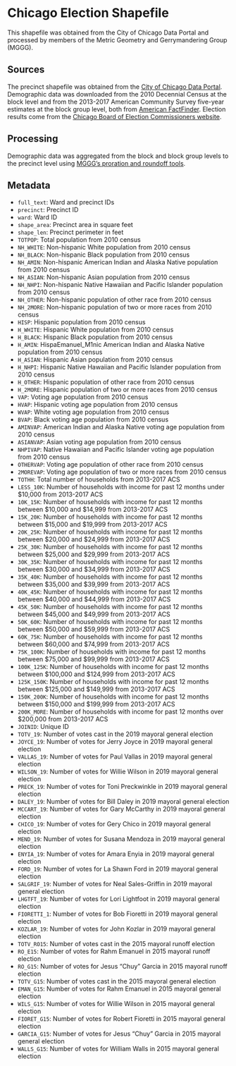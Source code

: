 # Chicago Election Shapefile
This shapefile was obtained from the City of Chicago Data Portal and processed by members of the Metric Geometry and Gerrymandering Group (MGGG). 

## Sources
The precinct shapefile was obtained from the [City of Chicago Data Portal](https://data.cityofchicago.org/Facilities-Geographic-Boundaries/Precincts-current-/uvpq-qeeq). Demographic data was downloaded from the 2010 Decennial Census at the block level and from the 2013-2017 American Community Survey five-year estimates at the block group level, both from [American FactFinder](https://factfinder.census.gov/faces/nav/jsf/pages/index.xhtml). Election results come from the [Chicago Board of Election Commissioners website](https://chicagoelections.com/en/home.html). 

## Processing
Demographic data was aggregated from the block and block group levels to the precinct level using [MGGG’s proration and roundoff tools](https://github.com/mggg/maup).

## Metadata
- `full_text`: Ward and precinct IDs
- `precinct`: Precinct ID
- `ward`: Ward ID
- `shape_area`: Precinct area in square feet
- `shape_len`: Precinct perimeter in feet
- `TOTPOP`: Total population from 2010 census
- `NH_WHITE`: Non-hispanic White population from 2010 census
- `NH_BLACK`: Non-hispanic Black population from 2010 census
- `NH_AMIN`: Non-hispanic American Indian and Alaska Native population from 2010 census
- `NH_ASIAN`: Non-hispanic Asian population from 2010 census
- `NH_NHPI`: Non-hispanic Native Hawaiian and Pacific Islander population from 2010 census
- `NH_OTHER`: Non-hispanic population of other race from 2010 census
- `NH_2MORE`: Non-hispanic population of two or more races from 2010 census
- `HISP`: Hispanic population from 2010 census
- `H_WHITE`: Hispanic White population from 2010 census
- `H_BLACK`: Hispanic Black population from 2010 census
- `H_AMIN`: HispaEmanuel_M1nic American Indian and Alaska Native population from 2010 census
- `H_ASIAN`: Hispanic Asian population from 2010 census
- `H_NHPI`: Hispanic Native Hawaiian and Pacific Islander population from 2010 census
- `H_OTHER`: Hispanic population of other race from 2010 census
- `H_2MORE`: Hispanic population of two or more races from 2010 census
- `VAP`: Voting age population from 2010 census
- `HVAP`: Hispanic voting age population from 2010 census
- `WVAP`: White voting age population from 2010 census
- `BVAP`: Black voting age population from 2010 census
- `AMINVAP`: American Indian and Alaska Native voting age population from 2010 census
- `ASIANVAP`: Asian voting age population from 2010 census
- `NHPIVAP`: Native Hawaiian and Pacific Islander voting age population from 2010 census
- `OTHERVAP`: Voting age population of other race from 2010 census
- `2MOREVAP`: Voting age population of two or more races from 2010 census
- `TOTHH`: Total number of households from 2013-2017 ACS
- `LESS_10K`: Number of households with income for past 12 months under $10,000 from 2013-2017 ACS
- `10K_15K`: Number of households with income for past 12 months between $10,000 and $14,999 from 2013-2017 ACS
- `15K_20K`: Number of households with income for past 12 months between $15,000 and $19,999 from 2013-2017 ACS
- `20K_25K`: Number of households with income for past 12 months between $20,000 and $24,999 from 2013-2017 ACS
- `25K_30K`: Number of households with income for past 12 months between $25,000 and $29,999 from 2013-2017 ACS
- `30K_35K`: Number of households with income for past 12 months between $30,000 and $34,999 from 2013-2017 ACS
- `35K_40K`: Number of households with income for past 12 months between $35,000 and $39,999 from 2013-2017 ACS
- `40K_45K`: Number of households with income for past 12 months between $40,000 and $44,999 from 2013-2017 ACS
- `45K_50K`: Number of households with income for past 12 months between $45,000 and $49,999 from 2013-2017 ACS
- `50K_60K`: Number of households with income for past 12 months between $50,000 and $59,999 from 2013-2017 ACS
- `60K_75K`: Number of households with income for past 12 months between $60,000 and $74,999 from 2013-2017 ACS
- `75K_100K`: Number of households with income for past 12 months between $75,000 and $99,999 from 2013-2017 ACS
- `100K_125K`: Number of households with income for past 12 months between $100,000 and $124,999 from 2013-2017 ACS
- `125K_150K`: Number of households with income for past 12 months between $125,000 and $149,999 from 2013-2017 ACS
- `150K_200K`: Number of households with income for past 12 months between $150,000 and $199,999 from 2013-2017 ACS
- `200K_MORE`: Number of households with income for past 12 months over $200,000 from 2013-2017 ACS
- `JOINID`: Unique ID
- `TOTV_19`: Number of votes cast in the 2019 mayoral general election
- `JOYCE_19`: Number of votes for Jerry Joyce in 2019 mayoral general election
- `VALLAS_19`: Number of votes for Paul Vallas in 2019 mayoral general election
- `WILSON_19`: Number of votes for Willie Wilson in 2019 mayoral general election
- `PRECK_19`: Number of votes for Toni Preckwinkle in 2019 mayoral general election
- `DALEY_19`: Number of votes for Bill Daley in 2019 mayoral general election
- `MCCART_19`: Number of votes for Gary McCarthy in 2019 mayoral general election
- `CHICO_19`: Number of votes for Gery Chico in 2019 mayoral general election
- `MEND_19`: Number of votes for Susana Mendoza in 2019 mayoral general election
- `ENYIA_19`: Number of votes for Amara Enyia in 2019 mayoral general election
- `FORD_19`: Number of votes for La Shawn Ford in 2019 mayoral general election
- `SALGRIF_19`: Number of votes for Neal Sales-Griffin in 2019 mayoral general election
- `LHGTFT_19`: Number of votes for Lori Lightfoot in 2019 mayoral general election
- `FIORETTI_1`: Number of votes for Bob Fioretti in 2019 mayoral general election
- `KOZLAR_19`: Number of votes for John Kozlar in 2019 mayoral general election
- `TOTV_RO15`: Number of votes cast in the 2015 mayoral runoff election
- `RO_E15`: Number of votes for Rahm Emanuel in 2015 mayoral runoff election
- `RO_G15`: Number of votes for Jesus “Chuy” Garcia in 2015 mayoral runoff election
- `TOTV_G15`: Number of votes cast in the 2015 mayoral general election
- `EMAN_G15`: Number of votes for Rahm Emanuel in 2015 mayoral general election
- `WILS_G15`: Number of votes for Willie Wilson in 2015 mayoral general election
- `FIORET_G15`: Number of votes for Robert Fioretti in 2015 mayoral general election
- `GARCIA_G15`: Number of votes for Jesus “Chuy” Garcia in 2015 mayoral general election
- `WALLS_G15`: Number of votes for William Walls in 2015 mayoral general election
